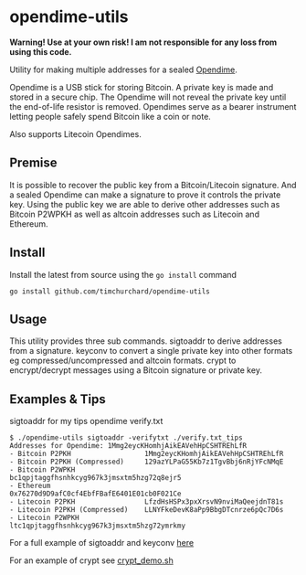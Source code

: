 # opendime-utils

**Warning! Use at your own risk! I am not responsible for any loss from using this code.**

Utility for making multiple addresses for a sealed [Opendime](https://opendime.com/).

Opendime is a USB stick for storing Bitcoin. A private key is made and stored in a secure chip. The Opendime will not reveal the private key until the end-of-life resistor is removed. Opendimes serve as a bearer instrument letting people safely spend Bitcoin like a coin or note.

Also supports Litecoin Opendimes.

## Premise

It is possible to recover the public key from a Bitcoin/Litecoin signature. And a sealed Opendime can make a signature to prove it controls the private key. Using the public key we are able to derive other addresses such as Bitcoin P2WPKH as well as altcoin addresses such as Litecoin and Ethereum.

## Install

Install the latest from source using the `go install` command

```shell
go install github.com/timchurchard/opendime-utils
```

## Usage

This utility provides three sub commands. sigtoaddr to derive addresses from a signature. keyconv to convert a single private key into other formats eg compressed/uncompressed and altcoin formats. crypt to encrypt/decrypt messages using a Bitcoin signature or private key.

## Examples & Tips

sigtoaddr for my tips opendime verify.txt

```shell
$ ./opendime-utils sigtoaddr -verifytxt ./verify.txt_tips
Addresses for Opendime: 1Mmg2eycKHomhjAikEAVehHpCSHTREhLfR
- Bitcoin P2PKH                  1Mmg2eycKHomhjAikEAVehHpCSHTREhLfR
- Bitcoin P2PKH (Compressed)     129azYLPaG55Kb7z1TgvBbj6nRjYFcNMqE
- Bitcoin P2WPKH                 bc1qpjtaggfhsnhkcyg967k3jmsxtm5hzg72q8ejr5
- Ethereum                       0x76270d9D9afC0cf4EbfFBafE6401E01cb0F021Ce
- Litecoin P2PKH                 LfzdHsHSPx3pxXrsvN9nviMaQeejdnT81s
- Litecoin P2PKH (Compressed)    LLNYFkeDevK8aPp9BbgDTcnrze6pQc7D6s
- Litecoin P2WPKH                ltc1qpjtaggfhsnhkcyg967k3jmsxtm5hzg72ymrkmy
```

For a full example of sigtoaddr and keyconv [here](sigtoaddr_keyconv_demo.sh)

For an example of crypt see [crypt_demo.sh](crypt_demo.sh)
